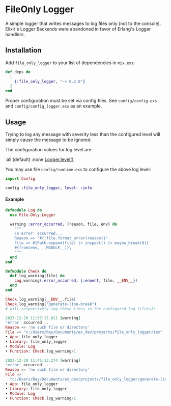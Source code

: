 # FileOnly Logger

A simple logger that writes messages to log files only (not to the console).
Elixir's Logger Backends were abandoned in favor of Erlang's Logger handlers.

## Installation

Add `file_only_logger` to your list of dependencies in `mix.exs`:

```elixir
def deps do
  [
    {:file_only_logger, "~> 0.2.0"}
  ]
end
```

Proper configuration must be set via config files. See `config/config.exs` and
`config/config_logger.exs` as an example.

## Usage

Trying to log any message with severity less than the configured level will
simply cause the message to be ignored.

The configuration values for log level are:

 :all (default)
 :none
 [Logger.level()](https://hexdocs.pm/logger/Logger.html#t:level/0)

You may use file `config/runtime.exs` to configure the above log level:

```elixir
import Config

config :file_only_logger, level: :info
```

#### Example

```elixir
defmodule Log do
  use File.Only.Logger

  warning :error_occurred, {reason, file, env} do
    """
    \n'error' occurred...
    Reason => '#{:file.format_error(reason)}'
    File => #{Path.expand(file) |> inspect() |> maybe_break(8)}
    #{from(env, __MODULE__)}\
    """
  end
end

defmodule Check do
  def log_warning(file) do
    Log.warning(:error_occurred, {:enoent, file, __ENV__})
  end
end

Check.log_warning(__ENV__.file)
Check.log_warning("generate-line-break")
# will respectively log these lines in the configured log file(s):

2023-12-20 11:37:17.011 [warning]
'error' occurred...
Reason => 'no such file or directory'
File => "c:/Users/Ray/Documents/ex_dev/projects/file_only_logger/iex"
• App: file_only_logger
• Library: file_only_logger
• Module: Log
• Function: Check.log_warning/1

2023-12-20 11:45:13.274 [warning]
'error' occurred...
Reason => 'no such file or directory'
File =>
  "c:/Users/Ray/Documents/ex_dev/projects/file_only_logger/generate-line-break"
• App: file_only_logger
• Library: file_only_logger
• Module: Log
• Function: Check.log_warning/1
```
